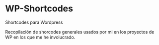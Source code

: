 # WP-Shortcodes
Shortcodes para Wordpress

Recopilación de shorcodes generales usados por mi en los proyectos de WP en los que me he involucrado.
